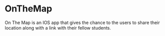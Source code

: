 # OnTheMap
On The Map is an IOS app that gives the chance to the users to share their location along with a link with their fellow students.
